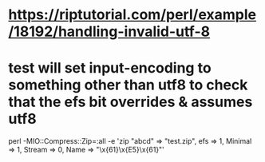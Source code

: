 # https://riptutorial.com/perl/example/18192/handling-invalid-utf-8

# test will set input-encoding to something other than utf8 to check that the efs bit overrides & assumes utf8

perl -MIO::Compress::Zip=:all -e 'zip \"abcd" => "test.zip", efs => 1, Minimal => 1, Stream => 0, Name => "\x{61}\x{E5}\x{61}"'